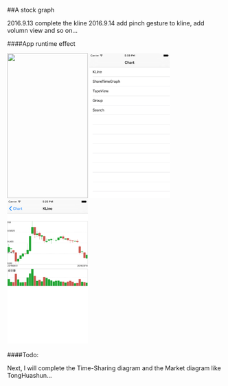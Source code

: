 ##A stock graph

2016.9.13 complete the kline
2016.9.14 add pinch gesture to kline, add volumn view and so on...

####App runtime effect

<img src="https://github.com/dyljqq/DJStock-Swift/raw/master/ScreenShot/2.png" width="187.5" height="337.5"/> 
<img src="https://github.com/dyljqq/DJStock-Swift/raw/master/ScreenShot/3.png" width="187.5" height="337.5"/> 
<img src="https://github.com/dyljqq/DJStock-Swift/raw/master/ScreenShot/4.png" width="187.5" height="337.5"/> 

####Todo:

Next, I will complete the Time-Sharing diagram and the Market diagram like TongHuashun...